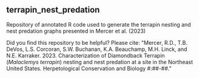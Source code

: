 ## terrapin_nest_predation
Repository of annotated R code used to generate the terrapin nesting and nest predation graphs presented in Mercer et al. (2023)

Did you find this repository to be helpful? Please cite: "Mercer, R.D., T.B. DeVos, L.S. Corcoran, S.W. Buchanan, K.A. Beauchamp, M.H. Linck, and N.E. Karraker. 2023. Characterization of Diamondback Terrapin (_Malaclemys terrapin_) nesting and nest predation at a site in the Northeast United States. Herpetological Conservation and Biology #:##-##."
